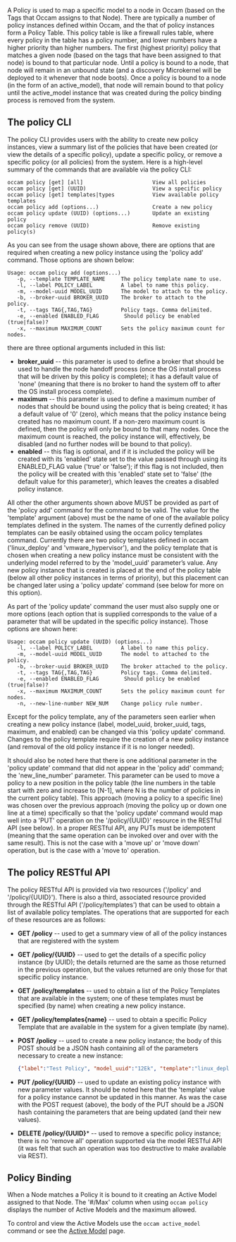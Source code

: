 A Policy is used to map a specific model to a node in Occam (based on the Tags that Occam assigns to that Node). There are typically a number of policy instances defined within Occam, and the that of policy instances form a Policy Table. This policy table is like a firewall rules table, where every policy in the table has a policy number, and lower numbers have a higher priority than higher numbers. The first (highest priority) policy that matches a given node (based on the tags that have been assigned to that node) is bound to that particular node. Until a policy is bound to a node, that node will remain in an unbound state (and a discovery Microkernel will be deployed to it whenever that node boots). Once a policy is bound to a node (in the form of an active_model), that node will remain bound to that policy until the active_model instance that was created during the policy binding process is removed from the system.

## The policy CLI

The policy CLI provides users with the ability to create new policy instances, view a summary list of the policies that have been created (or view the details of a specific policy), update a specific policy, or remove a specific policy (or all policies) from the system. Here is a high-level summary of the commands that are available via the policy CLI:
```
occam policy [get] [all]                      View all policies
occam policy [get] (UUID)                     View a specific policy
occam policy [get] templates|types            View available policy templates
occam policy add (options...)                 Create a new policy
occam policy update (UUID) (options...)       Update an existing policy
occam policy remove (UUID)                    Remove existing policy(s)
```
As you can see from the usage shown above, there are options that are required when creating a new policy instance using the 'policy add' command. Those options are shown below:
```
Usage: occam policy add (options...)
   -p, --template TEMPLATE_NAME     The policy template name to use.
   -l, --label POLICY_LABEL         A label to name this policy.
   -m, --model-uuid MODEL_UUID      The model to attach to the policy.
   -b, --broker-uuid BROKER_UUID    The broker to attach to the policy.
   -t, --tags TAG{,TAG,TAG}         Policy tags. Comma delimited.
   -e, --enabled ENABLED_FLAG        Should policy be enabled (true|false)?
   -x, --maximum MAXIMUM_COUNT      Sets the policy maximum count for nodes.
```
there are three optional arguments included in this list:

* **broker_uuid** -- this parameter is used to define a broker that should be used to handle the node handoff process (once the OS install process that will be driven by this policy is complete); it has a default value of 'none' (meaning that there is no broker to hand the system off to after the OS install process complete).
* **maximum** -- this parameter is used to define a maximum number of nodes that should be bound using the policy that is being created; it has a default value of '0' (zero), which means that the policy instance being created has no maximum count. If a non-zero maximum count is defined, then the policy will only be bound to that many nodes. Once the maximum count is reached, the policy instance will, effectively, be disabled (and no further nodes will be bound to that policy).
* **enabled** -- this flag is optional, and if it is included the policy will be created with its 'enabled' state set to the value passed through using its ENABLED_FLAG value ('true' or 'false'); if this flag is not included, then the policy will be created with this 'enabled' state set to 'false' (the default value for this parameter), which leaves the creates a disabled policy instance.

All other the other arguments shown above MUST be provided as part of the 'policy add' command for the command to be valid. The value for the 'template' argument (above) must be the name of one of the available policy templates defined in the system. The names of the currently defined policy templates can be easily obtained using the  occam policy templates command. Currently there are two policy templates defined in occam ('linux_deploy' and 'vmware_hypervisor'), and the policy template that is chosen when creating a new policy instance must be consistent with the underlying model referred to by the 'model_uuid' parameter’s value. Any new policy instance that is created is placed at the end of the policy table (below all other policy instances in terms of priority), but this placement can be changed later using a 'policy update' command (see below for more on this option).

As part of the 'policy update' command the user must also supply one or more options (each option that is supplied corresponds to the value of a parameter that will be updated in the specific policy instance). Those options are shown here:
```
Usage: occam policy update (UUID) (options...)
   -l, --label POLICY_LABEL         A label to name this policy.
   -m, --model-uuid MODEL_UUID      The model to attached to the policy.
   -b, --broker-uuid BROKER_UUID    The broker attached to the policy.
   -t, --tags TAG{,TAG,TAG}         Policy tags. Comma delimited.
   -e, --enabled ENABLED_FLAG        Should policy be enabled (true|false)?
   -x, --maximum MAXIMUM_COUNT      Sets the policy maximum count for nodes.
   -n, --new-line-number NEW_NUM    Change policy rule number.
```
Except for the policy template, any of the parameters seen earlier when creating a new policy instance (label, model_uuid, broker_uuid, tags, maximum, and enabled) can be changed via this 'policy update' command. Changes to the policy template require the creation of a new policy instance (and removal of the old policy instance if it is no longer needed).

It should also be noted here that there is one additional parameter in the 'policy update' command that did not appear in the 'policy add' command; the 'new_line_number' parameter. This parameter can be used to move a policy to a new position in the policy table (the line numbers in the table start with zero and increase to [N-1], where N is the number of policies in the current policy table). This approach (moving a policy to a specific line) was chosen over the previous approach (moving the policy up or down one line at a time) specifically so that the 'policy update' command would map well into a 'PUT' operation on the '/policy/{UUID}' resource in the RESTful API (see below). In a proper RESTful API, any PUTs must be idempotent (meaning that the same operation can be invoked over and over with the same result). This is not the case with a 'move up' or 'move down' operation, but is the case with a 'move to' operation.

## The policy RESTful API

The policy RESTful API is provided via two resources ('/policy' and '/policy/{UUID}'). There is also a third, associated resource provided through the RESTful API ('/policy/templates') that can be used to obtain a list of available policy templates. The operations that are supported for each of these resources are as follows:

* **GET /policy** -- used to get a summary view of all of the policy instances that are registered with the system
* **GET /policy/{UUID}** -- used to get the details of a specific policy instance (by UUID); the details returned are the same as those returned in the previous operation, but the values returned are only those for that specific policy instance.
* **GET /policy/templates** -- used to obtain a list of the Policy Templates that are available in the system; one of these templates must be specified (by name) when creating a new policy instance.
* **GET /policy/templates{name}** -- used to obtain a specific Policy Template that are available in the system for a given template (by name).
* **POST /policy** -- used to create a new policy instance; the body of this POST should be a JSON hash containing all of the parameters necessary to create a new instance:

    ```json
    {"label":"Test Policy", "model_uuid":"12Ek", "template":"linux_deploy", "tags":"two_disks,memsize_1GiB,nics_2"}
    ```
* **PUT /policy/{UUID}** -- used to update an existing policy instance with new parameter values. It should be noted here that the 'template' value for a policy instance cannot be updated in this manner. As was the case with the POST request (above), the body of the PUT should be a JSON hash containing the parameters that are being updated (and their new values).
* **DELETE /policy/{UUID}*** -- used to remove a specific policy instance; there is no 'remove all' operation supported via the model RESTful API (it was felt that such an operation was too destructive to make available via REST).

## Policy Binding

When a Node matches a Policy it is bound to it creating an Active Model assigned to that Node. The '#/Max' column when using `occam policy` displays the number of Active Models and the maximum allowed.

To control and view the Active Models use the `occam active_model` command or see the [Active Model](active_model) page.
